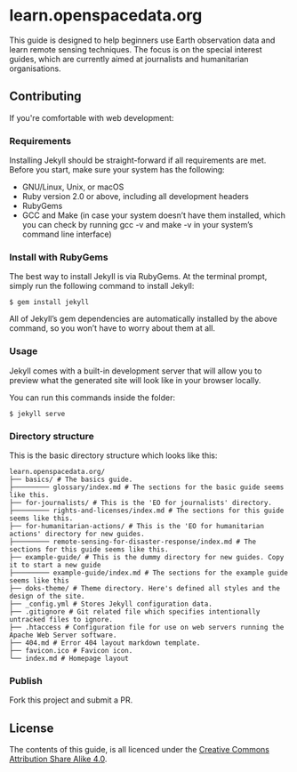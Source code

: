 # learn.openspacedata.org

This guide is designed to help beginners use Earth observation data and learn remote sensing techniques. The focus is on the special interest guides, which are currently aimed at journalists and humanitarian organisations.

## Contributing

If you're comfortable with web development:

### Requirements

Installing Jekyll should be straight-forward if all requirements are met. Before you start, make sure your system has the following:

- GNU/Linux, Unix, or macOS
- Ruby version 2.0 or above, including all development headers
- RubyGems
- GCC and Make (in case your system doesn’t have them installed, which you can check by running gcc -v and make -v in your system’s command line interface)

### Install with RubyGems

The best way to install Jekyll is via RubyGems. At the terminal prompt, simply run the following command to install Jekyll:

`$ gem install jekyll`

All of Jekyll’s gem dependencies are automatically installed by the above command, so you won’t have to worry about them at all.

### Usage

Jekyll comes with a built-in development server that will allow you to preview what the generated site will look like in your browser locally.

You can run this commands inside the folder:

`$ jekyll serve`

### Directory structure

This is the basic directory structure which looks like this:

```
learn.openspacedata.org/
├── basics/ # The basics guide.
├───────── glossary/index.md # The sections for the basic guide seems like this.
├── for-journalists/ # This is the 'EO for journalists' directory.
├───────── rights-and-licenses/index.md # The sections for this guide seems like this.
├── for-humanitarian-actions/ # This is the 'EO for humanitarian actions' directory for new guides.
├───────── remote-sensing-for-disaster-response/index.md # The sections for this guide seems like this.
├── example-guide/ # This is the dummy directory for new guides. Copy it to start a new guide
├───────── example-guide/index.md # The sections for the example guide seems like this
├── doks-theme/ # Theme directory. Here's defined all styles and the design of the site.
├── _config.yml # Stores Jekyll configuration data.
├── .gitignore # Git related file which specifies intentionally untracked files to ignore.
├── .htaccess # Configuration file for use on web servers running the Apache Web Server software.
├── 404.md # Error 404 layout markdown template.
├── favicon.ico # Favicon icon.
└── index.md # Homepage layout
```

### Publish

Fork this project and submit a PR.

## License

The contents of this guide, is all licenced under the [Creative Commons Attribution Share Alike 4.0](https://choosealicense.com/licenses/cc-by-sa-4.0/).